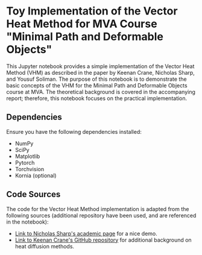 # Toy Implementation of the Vector Heat Method for MVA Course "Minimal Path and Deformable Objects"

This Jupyter notebook provides a simple implementation of the Vector Heat Method (VHM) as described in the paper by Keenan Crane, Nicholas Sharp, and Yousuf Soliman. The purpose of this notebook is to demonstrate the basic concepts of the VHM for the Minimal Path and Deformable Objects course at MVA. The theoretical background is covered in the accompanying report; therefore, this notebook focuses on the practical implementation.

## Dependencies

Ensure you have the following dependencies installed:
- NumPy
- SciPy
- Matplotlib
- Pytorch
- Torchvision
- Kornia (optional)

## Code Sources

The code for the Vector Heat Method implementation is adapted from the following sources (additional repository have been used, and are referenced in the notebook):
- [Link to Nicholas Sharp's academic page](https://www.cs.cmu.edu/~kmcrane/Projects/VectorHeatMethod/index.html) for a nice demo.
- [Link to Keenan Crane's GitHub repository](https://www.cs.cmu.edu/~kmcrane/Projects/VectorHeatMethod/index.html) for additional background on heat diffusion methods.


